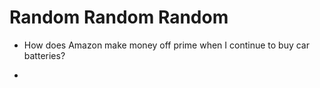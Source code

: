 # Random Random Random

- How does Amazon make money off prime when I continue to buy car batteries?

- 
